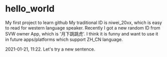 # hello_world
My first project to learn github
My traditional ID is niwei_20xx, which is easy to read for western language speaker.
Recently I got a new random ID from SVW owner App, which is '月下跳跳虎'. I think it is funny and want to use it in future apps/platforms which support ZH_CN language.

2021-01-21, 11:22. Let's try a new sentence.
